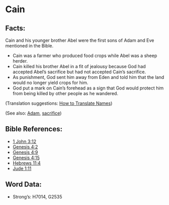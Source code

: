 # Cain

## Facts:

Cain and his younger brother Abel were the first sons of Adam and Eve mentioned in the Bible.

* Cain was a farmer who produced food crops while Abel was a sheep herder.
* Cain killed his brother Abel in a fit of jealousy because God had accepted Abel’s sacrifice but had not accepted Cain’s sacrifice.
* As punishment, God sent him away from Eden and told him that the land would no longer yield crops for him.
* God put a mark on Cain’s forehead as a sign that God would protect him from being killed by other people as he wandered.

(Translation suggestions: [How to Translate Names](rc://en/ta/man/translate/translate-names))

(See also: [Adam](../names/adam.md), [sacrifice](../other/sacrifice.md))

## Bible References:

* [1 John 3:12](rc://en/tn/help/1jn/03/12)
* [Genesis 4:2](rc://en/tn/help/gen/04/02)
* [Genesis 4:9](rc://en/tn/help/gen/04/09)
* [Genesis 4:15](rc://en/tn/help/gen/04/15)
* [Hebrews 11:4](rc://en/tn/help/heb/11/04)
* [Jude 1:11](rc://en/tn/help/jud/01/11)

## Word Data:

* Strong’s: H7014, G2535
